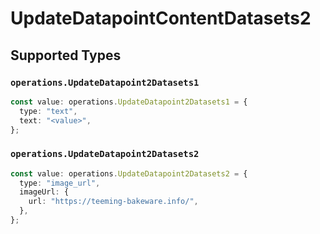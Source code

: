 # UpdateDatapointContentDatasets2


## Supported Types

### `operations.UpdateDatapoint2Datasets1`

```typescript
const value: operations.UpdateDatapoint2Datasets1 = {
  type: "text",
  text: "<value>",
};
```

### `operations.UpdateDatapoint2Datasets2`

```typescript
const value: operations.UpdateDatapoint2Datasets2 = {
  type: "image_url",
  imageUrl: {
    url: "https://teeming-bakeware.info/",
  },
};
```

